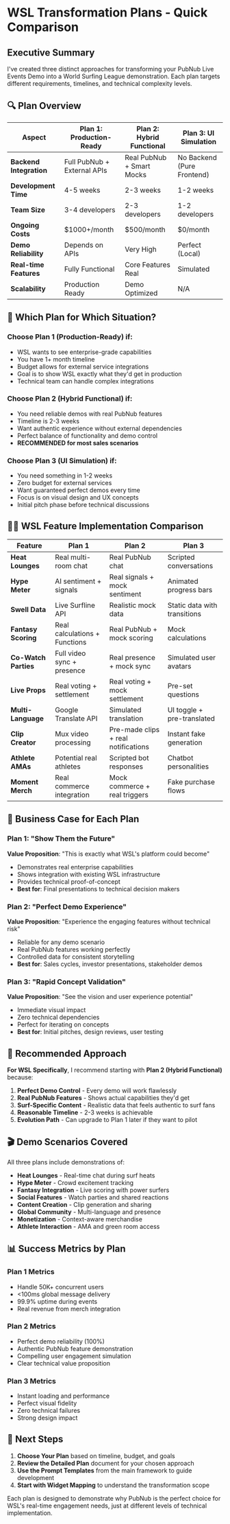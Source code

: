 # WSL Transformation Plans - Quick Comparison

## Executive Summary

I've created three distinct approaches for transforming your PubNub Live Events Demo into a World Surfing League demonstration. Each plan targets different requirements, timelines, and technical complexity levels.

## 🔍 Plan Overview

| Aspect | Plan 1: Production-Ready | Plan 2: Hybrid Functional | Plan 3: UI Simulation |
|---|---|---|---|
| **Backend Integration** | Full PubNub + External APIs | Real PubNub + Smart Mocks | No Backend (Pure Frontend) |
| **Development Time** | 4-5 weeks | 2-3 weeks | 1-2 weeks |
| **Team Size** | 3-4 developers | 2-3 developers | 1-2 developers |
| **Ongoing Costs** | $1000+/month | $500/month | $0/month |
| **Demo Reliability** | Depends on APIs | Very High | Perfect (Local) |
| **Real-time Features** | Fully Functional | Core Features Real | Simulated |
| **Scalability** | Production Ready | Demo Optimized | N/A |

## 🎯 Which Plan for Which Situation?

### Choose **Plan 1 (Production-Ready)** if:
- WSL wants to see enterprise-grade capabilities
- You have 1+ month timeline  
- Budget allows for external service integrations
- Goal is to show WSL exactly what they'd get in production
- Technical team can handle complex integrations

### Choose **Plan 2 (Hybrid Functional)** if:
- You need reliable demos with real PubNub features
- Timeline is 2-3 weeks
- Want authentic experience without external dependencies  
- Perfect balance of functionality and demo control
- **RECOMMENDED for most sales scenarios**

### Choose **Plan 3 (UI Simulation)** if:
- You need something in 1-2 weeks
- Zero budget for external services
- Want guaranteed perfect demos every time
- Focus is on visual design and UX concepts
- Initial pitch phase before technical discussions

## 🏄‍♂️ WSL Feature Implementation Comparison

| Feature | Plan 1 | Plan 2 | Plan 3 |
|---|---|---|---|
| **Heat Lounges** | Real multi-room chat | Real PubNub chat | Scripted conversations |
| **Hype Meter** | AI sentiment + signals | Real signals + mock sentiment | Animated progress bars |
| **Swell Data** | Live Surfline API | Realistic mock data | Static data with transitions |
| **Fantasy Scoring** | Real calculations + Functions | Real PubNub + mock scoring | Mock calculations |
| **Co-Watch Parties** | Full video sync + presence | Real presence + mock sync | Simulated user avatars |
| **Live Props** | Real voting + settlement | Real voting + mock settlement | Pre-set questions |
| **Multi-Language** | Google Translate API | Simulated translation | UI toggle + pre-translated |
| **Clip Creator** | Mux video processing | Pre-made clips + real notifications | Instant fake generation |
| **Athlete AMAs** | Potential real athletes | Scripted bot responses | Chatbot personalities |
| **Moment Merch** | Real commerce integration | Mock commerce + real triggers | Fake purchase flows |

## 💼 Business Case for Each Plan

### Plan 1: "Show Them the Future"
**Value Proposition**: "This is exactly what WSL's platform could become"
- Demonstrates real enterprise capabilities
- Shows integration with existing WSL infrastructure
- Provides technical proof-of-concept
- **Best for**: Final presentations to technical decision makers

### Plan 2: "Perfect Demo Experience" 
**Value Proposition**: "Experience the engaging features without technical risk"
- Reliable for any demo scenario
- Real PubNub features working perfectly
- Controlled data for consistent storytelling
- **Best for**: Sales cycles, investor presentations, stakeholder demos

### Plan 3: "Rapid Concept Validation"
**Value Proposition**: "See the vision and user experience potential"  
- Immediate visual impact
- Zero technical dependencies
- Perfect for iterating on concepts
- **Best for**: Initial pitches, design reviews, user testing

## 🚀 Recommended Approach

**For WSL Specifically**, I recommend starting with **Plan 2 (Hybrid Functional)** because:

1. **Perfect Demo Control** - Every demo will work flawlessly
2. **Real PubNub Features** - Shows actual capabilities they'd get
3. **Surf-Specific Content** - Realistic data that feels authentic to surf fans
4. **Reasonable Timeline** - 2-3 weeks is achievable
5. **Evolution Path** - Can upgrade to Plan 1 later if they want to pilot

## 🎬 Demo Scenarios Covered

All three plans include demonstrations of:
- **Heat Lounges** - Real-time chat during surf heats
- **Hype Meter** - Crowd excitement tracking
- **Fantasy Integration** - Live scoring with power surfers
- **Social Features** - Watch parties and shared reactions
- **Content Creation** - Clip generation and sharing
- **Global Community** - Multi-language and presence
- **Monetization** - Context-aware merchandise
- **Athlete Interaction** - AMA and green room access

## 📊 Success Metrics by Plan

### Plan 1 Metrics
- Handle 50K+ concurrent users
- <100ms global message delivery
- 99.9% uptime during events
- Real revenue from merch integration

### Plan 2 Metrics  
- Perfect demo reliability (100%)
- Authentic PubNub feature demonstration
- Compelling user engagement simulation
- Clear technical value proposition

### Plan 3 Metrics
- Instant loading and performance
- Perfect visual fidelity
- Zero technical failures
- Strong design impact

## 🎯 Next Steps

1. **Choose Your Plan** based on timeline, budget, and goals
2. **Review the Detailed Plan** document for your chosen approach
3. **Use the Prompt Templates** from the main framework to guide development
4. **Start with Widget Mapping** to understand the transformation scope

Each plan is designed to demonstrate why PubNub is the perfect choice for WSL's real-time engagement needs, just at different levels of technical implementation.
